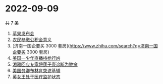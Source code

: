 # 2022-09-09

共 7 条

<!-- BEGIN ZHIHUSEARCH -->
<!-- 最后更新时间 Fri Sep 09 2022 00:15:31 GMT+0800 (China Standard Time) -->
1. [苹果发布会](https://www.zhihu.com/search?q=苹果发布会)
1. [农民参缴公积金意义](https://www.zhihu.com/search?q=农民参缴公积金意义)
1. [济南一国企要买 3000 套房](https://www.zhihu.com/search?q=济南一国企要买 3000 套房)
1. [美国一少年直播持枪行凶](https://www.zhihu.com/search?q=美国一少年直播持枪行凶)
1. [湘雅回应专家将莲子壳诊断为肿瘤](https://www.zhihu.com/search?q=湘雅回应专家将莲子壳诊断为肿瘤)
1. [美国务卿布林肯突访基辅](https://www.zhihu.com/search?q=美国务卿布林肯突访基辅)
1. [英女王处于医疗监护状态](https://www.zhihu.com/search?q=英女王处于医疗监护状态)
<!-- END ZHIHUSEARCH -->
